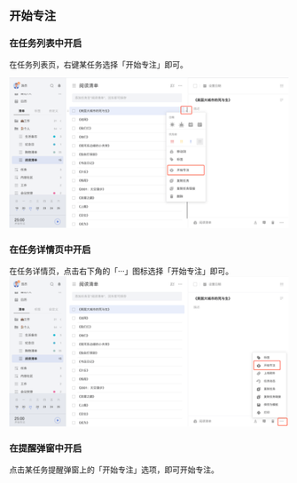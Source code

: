 ## 开始专注

### 在任务列表中开启

在任务列表页，右键某任务选择「开始专注」即可。

![](../../images/web/44.png)


### 在任务详情页中开启

在任务详情页，点击右下角的「···」图标选择「开始专注」即可。
![](../../images/web/45.png)

### 在提醒弹窗中开启

点击某任务提醒弹窗上的「开始专注」选项，即可开始专注。

